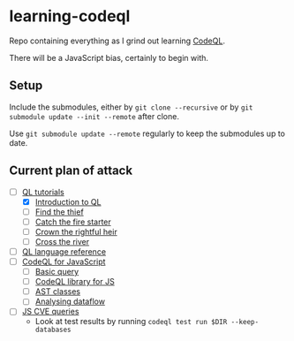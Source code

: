 # learning-codeql

Repo containing everything as I grind out learning [CodeQL](https://codeql.github.com/docs/).

There will be a JavaScript bias, certainly to begin with.

## Setup

Include the submodules, either by `git clone --recursive` or by `git submodule update --init --remote` after clone. 

 Use `git submodule update --remote` regularly to keep the submodules up to date.

## Current plan of attack

- [ ] [QL tutorials](https://codeql.github.com/docs/writing-codeql-queries/ql-tutorials/)
    * [x] [Introduction to QL](https://codeql.github.com/docs/writing-codeql-queries/introduction-to-ql/)
    * [ ] [Find the thief](https://codeql.github.com/docs/writing-codeql-queries/find-the-thief/)
    * [ ] [Catch the fire starter](https://codeql.github.com/docs/writing-codeql-queries/catch-the-fire-starter/)
    * [ ] [Crown the rightful heir](https://codeql.github.com/docs/writing-codeql-queries/crown-the-rightful-heir/)
    * [ ] [Cross the river](https://codeql.github.com/docs/writing-codeql-queries/cross-the-river/) 
- [ ] [QL language reference](https://codeql.github.com/docs/ql-language-reference/)
- [ ] [CodeQL for JavaScript](https://codeql.github.com/docs/codeql-language-guides/codeql-for-javascript/)
    * [ ] [Basic query](https://codeql.github.com/docs/codeql-language-guides/basic-query-for-javascript-code/)
    * [ ] [CodeQL library for JS](https://codeql.github.com/docs/codeql-language-guides/codeql-library-for-javascript/)
    * [ ] [AST classes](https://codeql.github.com/docs/codeql-language-guides/abstract-syntax-tree-classes-for-working-with-javascript-and-typescript-programs/)
    * [ ] [Analysing dataflow](https://codeql.github.com/docs/codeql-language-guides/analyzing-data-flow-in-javascript-and-typescript/)
- [ ] [JS CVE queries](https://github.com/github/codeql/tree/main/javascript/ql/src/Security)
    - Look at test results by running `codeql test run $DIR --keep-databases`
    


